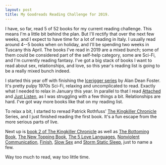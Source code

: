 ```yaml
---
layout: post
title: My Goodreads Reading Challenge for 2019.
---
```


I have, so far, read 5 of 52 books for my current reading challenge. This means I'm a little bit behind the plan. But I'll rectify that over the next few weeks, and I expect to have time for a lot of reading in Italy. I usually read around 4--5 books when on holiday, and I'll be spending two weeks in Tuscany this April. The books I've read in 2019 are a mixed bunch; some of them could be considered part of the self-help category, some are Sci-Fi, and I'm currently reading fantasy. I've got a big stack of books I want to read about sex, relationships, and love, so this year's reading list is going to be a really mixed bunch indeed.

I started this year off with finishing the [Icerigger series](https://www.goodreads.com/series/40661-icerigger) by Alan Dean Foster. It's pretty pulpy 1970s Sci-Fi, relaxing and uncomplicated to read. Exactly what I needed to relax in January this year. In parallel to that I read [Attached](https://www.goodreads.com/book/show/9547888-attached) and [Just Listen](https://www.goodreads.com/book/show/6547576-just-listen), as I was struggling with a few things a bit. Relationships are hard. I've got way more books like that on my reading list.

To relax a bit, I started to reread Patrick Rothfuss' [The Kingkiller Chronicle](https://www.goodreads.com/series/45262-the-kingkiller-chronicle) Series, and I just finished reading the first book. It's a fun escape from the more serious parts of live.

Next up is [book 2 of The Kingkiller Chronicle](https://www.goodreads.com/book/show/1215032.The_Wise_Man_s_Fear) as well as [The Bottoming Book](https://www.goodreads.com/book/show/433500.The_New_Bottoming_Book), [The New Topping Book](https://www.goodreads.com/book/show/503943.The_New_Topping_Book), [The 5 Love Languages](https://www.goodreads.com/book/show/23878688-the-5-love-languages), [Nonviolent Communication](https://www.goodreads.com/book/show/71730.Nonviolent_Communication), [Finish](https://www.goodreads.com/book/show/35397160-finish), [Slow Sex](https://www.goodreads.com/book/show/10054823-slow-sex) and [Storm Static Sleep](https://www.goodreads.com/book/show/28116379-storm-static-sleep), just to name a few.

Way too much to read, way too little time.
